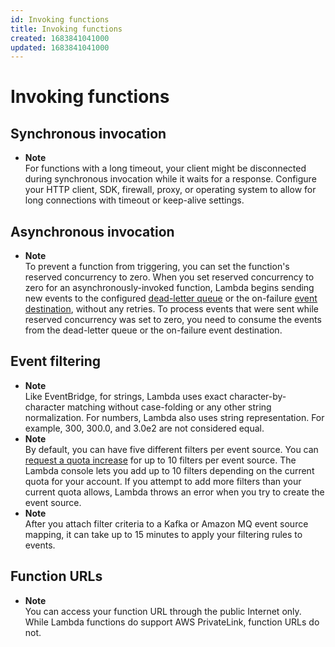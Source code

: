 ```yaml
---
id: Invoking functions
title: Invoking functions
created: 1683841041000
updated: 1683841041000
---
```

# Invoking functions
## Synchronous invocation

- **Note**  
For functions with a long timeout, your client might be disconnected during synchronous invocation while it waits for a response\. Configure your HTTP client, SDK, firewall, proxy, or operating system to allow for long connections with timeout or keep\-alive settings\.


## Asynchronous invocation

- **Note**  
To prevent a function from triggering, you can set the function's reserved concurrency to zero\. When you set reserved concurrency to zero for an asynchronously\-invoked function, Lambda begins sending new events to the configured [dead\-letter queue](#invocation-dlq) or the on\-failure [event destination](#invocation-async-destinations), without any retries\. To process events that were sent while reserved concurrency was set to zero, you need to consume the events from the dead\-letter queue or the on\-failure event destination\.


## Event filtering

- **Note**  
Like EventBridge, for strings, Lambda uses exact character\-by\-character matching without case\-folding or any other string normalization\. For numbers, Lambda also uses string representation\. For example, 300, 300\.0, and 3\.0e2 are not considered equal\.
- **Note**  
By default, you can have five different filters per event source\. You can [request a quota increase](https://docs.aws.amazon.com/servicequotas/latest/userguide/request-quota-increase.html) for up to 10 filters per event source\. The Lambda console lets you add up to 10 filters depending on the current quota for your account\. If you attempt to add more filters than your current quota allows, Lambda throws an error when you try to create the event source\.
- **Note**  
After you attach filter criteria to a Kafka or Amazon MQ event source mapping, it can take up to 15 minutes to apply your filtering rules to events\.


## Function URLs

- **Note**  
You can access your function URL through the public Internet only\. While Lambda functions do support AWS PrivateLink, function URLs do not\.

